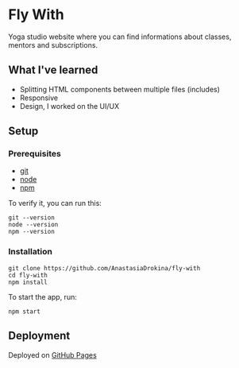 # Fly With

Yoga studio website where you can find informations about classes, mentors and subscriptions.

## What I've learned

- Splitting HTML components between multiple files (includes)
- Responsive
- Design, I worked on the UI/UX

## Setup

### Prerequisites

- [git](https://git-scm.com/)
- [node](https://nodejs.org/en/)
- [npm](https://www.npmjs.com/)

To verify it, you can run this:

```
git --version
node --version
npm --version
```

### Installation

```
git clone https://github.com/AnastasiaDrokina/fly-with
cd fly-with
npm install
```

To start the app, run:

```
npm start
```

## Deployment

Deployed on [GitHub Pages](https://pages.github.com/)
